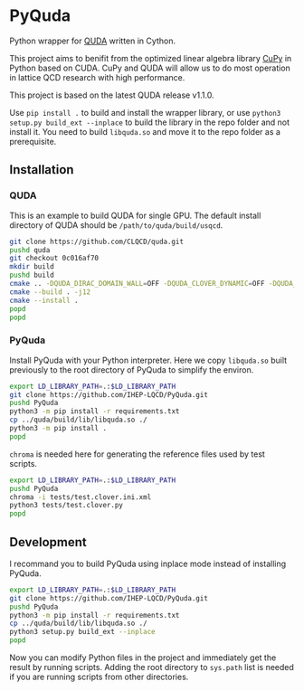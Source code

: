 # PyQuda

Python wrapper for [QUDA](https://github.com/lattice/quda) written in Cython.

This project aims to benifit from the optimized linear algebra library [CuPy](https://github.com/cupy/cupy) in Python based on CUDA. CuPy and QUDA will allow us to do most operation in lattice QCD research with high performance.

This project is based on the latest QUDA release v1.1.0.

Use `pip install .` to build and install the wrapper library, or use `python3 setup.py build_ext --inplace` to build the library in the repo folder and not install it. You need to build `libquda.so` and move it to the repo folder as a prerequisite.

## Installation

### QUDA

This is an example to build QUDA for single GPU. The default install directory of QUDA should be `/path/to/quda/build/usqcd`.

```bash
git clone https://github.com/CLQCD/quda.git
pushd quda
git checkout 0c016af70
mkdir build
pushd build
cmake .. -DQUDA_DIRAC_DOMAIN_WALL=OFF -DQUDA_CLOVER_DYNAMIC=OFF -DQUDA_CLOVER_RECONSTRUCT=OFF -DQUDA_DIRAC_NDEG_TWISTED_CLOVER=OFF -DQUDA_DIRAC_NDEG_TWISTED_MASS=OFF -DQUDA_DIRAC_TWISTED_CLOVER=OFF -DQUDA_DIRAC_TWISTED_MASS=OFF -DQUDA_INTERFACE_MILC=OFF -DQUDA_LAPLACE=ON -DQUDA_MULTIGRID=ON -DQUDA_LAPLACE=ON
cmake --build . -j12
cmake --install .
popd
popd
```

### PyQuda

Install PyQuda with your Python interpreter.
Here we copy `libquda.so` built previously to the root directory of PyQuda to simplify the environ.

```bash
export LD_LIBRARY_PATH=.:$LD_LIBRARY_PATH
git clone https://github.com/IHEP-LQCD/PyQuda.git
pushd PyQuda
python3 -m pip install -r requirements.txt
cp ../quda/build/lib/libquda.so ./
python3 -m pip install .
popd
```

`chroma` is needed here for generating the reference files used by test scripts.

```bash
export LD_LIBRARY_PATH=.:$LD_LIBRARY_PATH
pushd PyQuda
chroma -i tests/test.clover.ini.xml
python3 tests/test.clover.py
popd
```

## Development

I recommand you to build PyQuda using inplace mode instead of installing PyQuda.

```bash
export LD_LIBRARY_PATH=.:$LD_LIBRARY_PATH
git clone https://github.com/IHEP-LQCD/PyQuda.git
pushd PyQuda
python3 -m pip install -r requirements.txt
cp ../quda/build/lib/libquda.so ./
python3 setup.py build_ext --inplace
popd
```

Now you can modify Python files in the project and immediately get the result by running scripts. Adding the root directory to `sys.path` list is needed if you are running scripts from other directories.
